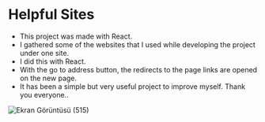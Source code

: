 # Helpful Sites  

- This project was made with React.  
- I gathered some of the websites that I used while developing the project under one site.  
- I did this with React.  
- With the go to address button, the redirects to the page links are opened on the new page.  
- It has been a simple but very useful project to improve myself.
Thank you everyone..  


![Ekran Görüntüsü (515)](https://user-images.githubusercontent.com/77458139/210559054-f63138a5-01c0-44e0-baf0-46aa7f14f89b.png)  


